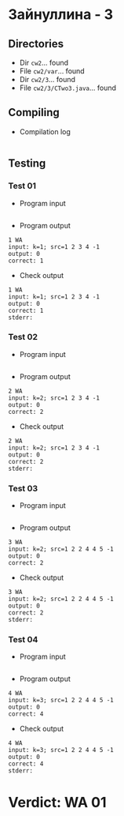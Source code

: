 # Зайнуллина - 3
## Directories
- Dir `cw2`... found
- File `cw2/var`... found
- Dir `cw2/3`... found
- File `cw2/3/CTwo3.java`... found
## Compiling
- Compilation log
```

```
## Testing
### Test 01
- Program input
```

```
- Program output
```
1 WA
input: k=1; src=1 2 3 4 -1
output: 0
correct: 1

```
- Check output
```
1 WA
input: k=1; src=1 2 3 4 -1
output: 0
correct: 1
stderr:

```
### Test 02
- Program input
```

```
- Program output
```
2 WA
input: k=2; src=1 2 3 4 -1
output: 0
correct: 2

```
- Check output
```
2 WA
input: k=2; src=1 2 3 4 -1
output: 0
correct: 2
stderr:

```
### Test 03
- Program input
```

```
- Program output
```
3 WA
input: k=2; src=1 2 2 4 4 5 -1
output: 0
correct: 2

```
- Check output
```
3 WA
input: k=2; src=1 2 2 4 4 5 -1
output: 0
correct: 2
stderr:

```
### Test 04
- Program input
```

```
- Program output
```
4 WA
input: k=3; src=1 2 2 4 4 5 -1
output: 0
correct: 4

```
- Check output
```
4 WA
input: k=3; src=1 2 2 4 4 5 -1
output: 0
correct: 4
stderr:

```
# Verdict: WA 01
